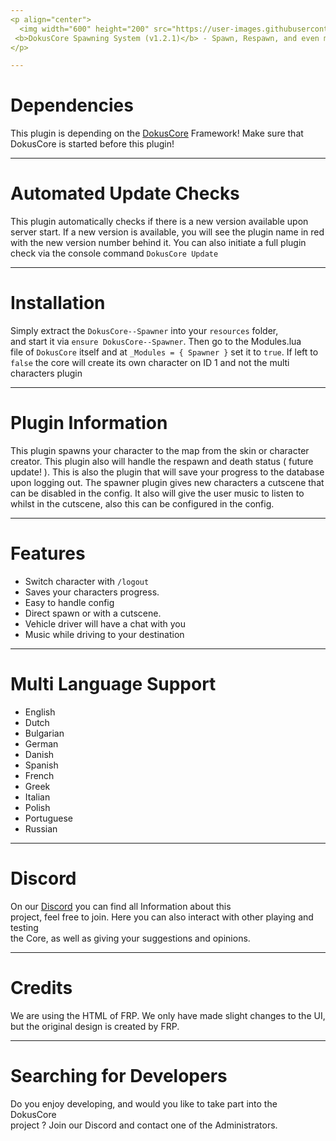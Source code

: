 ```yaml
---
<p align="center">
  <img width="600" height="200" src="https://user-images.githubusercontent.com/49053928/111937011-2e9b8080-8ac7-11eb-914a-a0d94380d611.gif"><br>
 <b>DokusCore Spawning System (v1.2.1)</b> - Spawn, Respawn, and even more respawning.
</p>

---
```

# Dependencies
This plugin is depending on the [DokusCore](https://github.com/dokucore) Framework!
Make sure that DokusCore is started before this plugin!

---
# Automated Update Checks
This plugin automatically checks if there is a new version available
upon server start. If a new version is available, you will see the plugin
name in red with the new version number behind it. You can also initiate
a full plugin check via the console command `DokusCore Update`

---
# Installation
Simply extract the `DokusCore--Spawner` into your `resources` folder, <br>
and start it via `ensure DokusCore--Spawner`. Then go to the Modules.lua <br>
file of `DokusCore` itself and at `_Modules = { Spawner }` set it to `true`.
If left to `false` the core will create its own character on ID 1 and not the
multi characters plugin

---
# Plugin Information
This plugin spawns your character to the map from the skin or
character creator. This plugin also will handle the respawn and
death status ( future update! ). This is also the plugin that will
save your progress to the database upon logging out. The spawner
plugin gives new characters a cutscene that can be disabled in the
config. It also will give the user music to listen to whilst in the
cutscene, also this can be configured in the config.

---
# Features
- Switch character with `/logout`
- Saves your characters progress.
- Easy to handle config
- Direct spawn or with a cutscene.
- Vehicle driver will have a chat with you
- Music while driving to your destination

---
# Multi Language Support
  - English
  - Dutch
  - Bulgarian
  - German
  - Danish
  - Spanish
  - French
  - Greek
  - Italian
  - Polish
  - Portuguese
  - Russian

---
# Discord
On our [Discord](https://discord.io/dokuscore) you can find all Information about this<br>
project, feel free to join. Here you can also interact with other playing and testing<br>
the Core, as well as giving your suggestions and opinions.

---
# Credits
We are using the HTML of FRP. We only have made slight
changes to the UI, but the original design is created by FRP.

---
# Searching for Developers
Do you enjoy developing, and would you like to take part into the DokusCore<br>
project ? Join our Discord and contact one of the Administrators.

